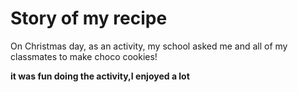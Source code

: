 # Story of my recipe

On Christmas day, as an activity, my school asked me and all of my classmates to make choco cookies!

**it was fun doing the activity,I enjoyed a lot**

